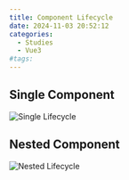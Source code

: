 ```yaml
---
title: Component Lifecycle
date: 2024-11-03 20:52:12
categories:
  - Studies
  - Vue3
#tags:
---
```

## Single Component

![Single Lifecycle](/images/single_lifecycle.png)

## Nested Component

![Nested Lifecycle](/images/nested_lifecycle.png)
